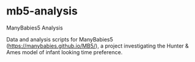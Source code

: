 # mb5-analysis
ManyBabies5 Analysis

Data and analysis scripts for ManyBabies5 (https://manybabies.github.io/MB5/), a project investigating the Hunter & Ames model of infant looking time preference.
